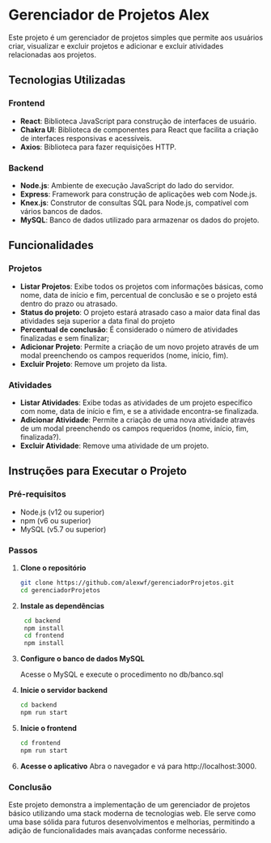 # Gerenciador de Projetos Alex

Este projeto é um gerenciador de projetos simples que permite aos usuários criar, visualizar e excluir projetos e adicionar e excluir atividades relacionadas aos projetos.

## Tecnologias Utilizadas

### Frontend

- **React**: Biblioteca JavaScript para construção de interfaces de usuário.
- **Chakra UI**: Biblioteca de componentes para React que facilita a criação de interfaces responsivas e acessíveis.
- **Axios**: Biblioteca para fazer requisições HTTP.

### Backend

- **Node.js**: Ambiente de execução JavaScript do lado do servidor.
- **Express**: Framework para construção de aplicações web com Node.js.
- **Knex.js**: Construtor de consultas SQL para Node.js, compatível com vários bancos de dados.
- **MySQL**: Banco de dados utilizado para armazenar os dados do projeto.

## Funcionalidades

### Projetos

- **Listar Projetos**: Exibe todos os projetos com informações básicas, como nome, data de início e fim, percentual de conclusão e se o projeto está dentro do prazo ou atrasado.
- **Status do projeto**: O projeto estará atrasado caso a maior data final das atividades seja superior a data final do projeto
- **Percentual de conclusão**: É considerado o número de atividades finalizadas e sem finalizar;
- **Adicionar Projeto**: Permite a criação de um novo projeto através de um modal preenchendo os campos requeridos (nome, início, fim).
- **Excluir Projeto**: Remove um projeto da lista.

### Atividades

- **Listar Atividades**: Exibe todas as atividades de um projeto específico com nome, data de início e fim, e se a atividade encontra-se finalizada.
- **Adicionar Atividade**: Permite a criação de uma nova atividade através de um modal preenchendo os campos requeridos (nome, início, fim, finalizada?).
- **Excluir Atividade**: Remove uma atividade de um projeto.

## Instruções para Executar o Projeto

### Pré-requisitos

- Node.js (v12 ou superior)
- npm (v6 ou superior)
- MySQL (v5.7 ou superior)

### Passos

1. **Clone o repositório**

   ```bash
   git clone https://github.com/alexwf/gerenciadorProjetos.git
   cd gerenciadorProjetos
   ```

2. **Instale as dependências**

   ```bash
    cd backend
    npm install
    cd frontend
    npm install
    ```

3. **Configure o banco de dados MySQL**

    Acesse o MySQL e execute o procedimento no db/banco.sql

4. **Inicie o servidor backend**

    ```bash
    cd backend
    npm run start
    ```

5. **Inicie o frontend**
    ```bash
    cd frontend
    npm run start
    ```

6. **Acesse o aplicativo**
Abra o navegador e vá para http://localhost:3000.

### Conclusão

Este projeto demonstra a implementação de um gerenciador de projetos básico utilizando uma stack moderna de tecnologias web.
Ele serve como uma base sólida para futuros desenvolvimentos e melhorias, permitindo a adição de funcionalidades mais avançadas conforme necessário.
